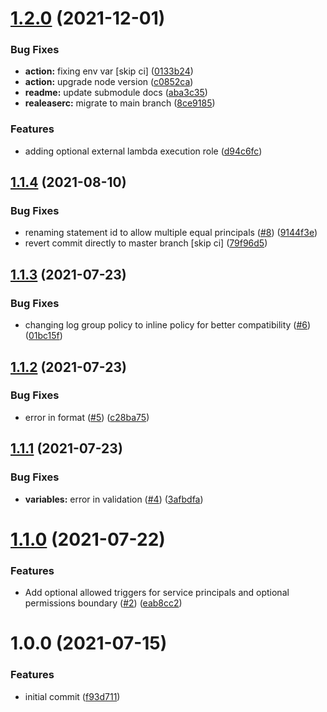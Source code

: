# [1.2.0](https://github.com/nuvibit/terraform-aws-lambda/compare/1.1.4...1.2.0) (2021-12-01)


### Bug Fixes

* **action:** fixing env var [skip ci] ([0133b24](https://github.com/nuvibit/terraform-aws-lambda/commit/0133b2484fbc2f35ba6bc8005e05b841de65679a))
* **action:** upgrade node version ([c0852ca](https://github.com/nuvibit/terraform-aws-lambda/commit/c0852cacb31bed945bc80b0ba24cfd5c2ddf7a91))
* **readme:** update submodule docs ([aba3c35](https://github.com/nuvibit/terraform-aws-lambda/commit/aba3c35cdc0484f14aa8d22ab91a894e8a517946))
* **realeaserc:** migrate to main branch ([8ce9185](https://github.com/nuvibit/terraform-aws-lambda/commit/8ce918524de1e3ade8f8da7bcc4e7aab0fb8f3b2))


### Features

* adding optional external lambda execution role ([d94c6fc](https://github.com/nuvibit/terraform-aws-lambda/commit/d94c6fc88e190474fd6ff3be7dfee65390342aa2))

## [1.1.4](https://github.com/nuvibit/terraform-aws-lambda/compare/1.1.3...1.1.4) (2021-08-10)


### Bug Fixes

* renaming statement id to allow multiple equal principals ([#8](https://github.com/nuvibit/terraform-aws-lambda/issues/8)) ([9144f3e](https://github.com/nuvibit/terraform-aws-lambda/commit/9144f3e07c15af20c440e3378d613dc3b129b6f8))
* revert commit directly to master branch [skip ci] ([79f96d5](https://github.com/nuvibit/terraform-aws-lambda/commit/79f96d576b94624856d36b1fd5696f1ee235f50e))

## [1.1.3](https://github.com/nuvibit/terraform-aws-lambda/compare/1.1.2...1.1.3) (2021-07-23)


### Bug Fixes

* changing log group policy to inline policy for better compatibility ([#6](https://github.com/nuvibit/terraform-aws-lambda/issues/6)) ([01bc15f](https://github.com/nuvibit/terraform-aws-lambda/commit/01bc15f892ec08e95c171a55a069c5997aa43e3e))

## [1.1.2](https://github.com/nuvibit/terraform-aws-lambda/compare/1.1.1...1.1.2) (2021-07-23)


### Bug Fixes

* error in format ([#5](https://github.com/nuvibit/terraform-aws-lambda/issues/5)) ([c28ba75](https://github.com/nuvibit/terraform-aws-lambda/commit/c28ba75e68d31d15c74e251dd4f950217e4c0d8c))

## [1.1.1](https://github.com/nuvibit/terraform-aws-lambda/compare/1.1.0...1.1.1) (2021-07-23)


### Bug Fixes

* **variables:** error in validation ([#4](https://github.com/nuvibit/terraform-aws-lambda/issues/4)) ([3afbdfa](https://github.com/nuvibit/terraform-aws-lambda/commit/3afbdfa355dc2dcdec5e737ab97d6f412b5968ee))

# [1.1.0](https://github.com/nuvibit/terraform-aws-lambda/compare/1.0.0...1.1.0) (2021-07-22)


### Features

* Add optional allowed triggers for service principals and optional permissions boundary ([#2](https://github.com/nuvibit/terraform-aws-lambda/issues/2)) ([eab8cc2](https://github.com/nuvibit/terraform-aws-lambda/commit/eab8cc283339645ee031aeb3c25980ac8203e51e))

# 1.0.0 (2021-07-15)


### Features

* initial commit ([f93d711](https://github.com/nuvibit/terraform-aws-lambda/commit/f93d711cc5fb658f81240034df2dadd9f8994767))
